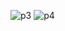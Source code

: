 ![p3](https://github.com/user-attachments/assets/e9370f7e-4631-4426-9933-a8e5a4ee51cd)
![p4](https://github.com/user-attachments/assets/918e6c49-6bc7-4074-a9ea-2b149370fe7d)
